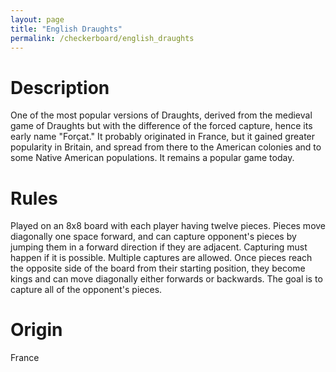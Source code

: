 ```yaml
---
layout: page
title: "English Draughts"
permalink: /checkerboard/english_draughts
---
```

# Description

One of the most popular versions of Draughts, derived from the medieval game of Draughts but with the difference of the forced capture, hence its early name "Forçat." It probably originated in France, but it gained greater popularity in Britain, and spread from there to the American colonies and to some Native American populations. It remains a popular game today.

# Rules

Played on an 8x8 board with each player having twelve pieces. Pieces move diagonally one space forward, and can capture opponent's pieces by jumping them in a forward direction if they are adjacent. Capturing must happen if it is possible. Multiple captures are allowed. Once pieces reach the opposite side of the board from their starting position, they become kings and can move diagonally either forwards or backwards. The goal is to capture all of the opponent's pieces.

# Origin

France 
